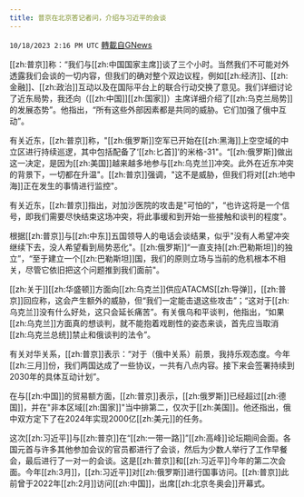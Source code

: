 ```yaml
---
title: 普京在北京答记者问，介绍与习近平的会谈
---
```

`10/18/2023 2:16 PM UTC` [轉載自GNews](https://gnews.org/articles/1850460)

[[zh:普京]]称：“我们与[[zh:中国国家主席]]谈了三个小时。当然我们不可能对外透露我们会谈的一切内容，但我们的确对整个双边议程，例如[[zh:经济]]、[[zh:金融]]、[[zh:政治]]互动以及在国际平台上的联合行动交换了意见。我们详细讨论了近东局势，我还向（[[zh:中国]][[zh:国家]]）主席详细介绍了[[zh:乌克兰局势]]的发展态势”。他指出，“所有这些外部因素都是共同的威胁。它们加强了俄中互动”。

有关近东，[[zh:普京]]称，"[[zh:俄罗斯]]空军已开始在[[zh:黑海]]上空空域的中立区进行持续巡逻，其中包括配备了‘[[zh:匕首]]’的米格-31"。“[[zh:俄罗斯]]做出这一决定，是因为[[zh:美国]]越来越多地参与[[zh:乌克兰]]冲突。此外在近东冲突的背景下，一切都在升温"。[[zh:普京]]强调，"这不是威胁，但我们将对[[zh:地中海]]正在发生的事情进行监控"。

有关近东，[[zh:普京]]指出，对加沙医院的攻击是"可怕的"，“也许这将是一个信号，即我们需要尽快结束这场冲突，将此事缓和到开始一些接触和谈判的程度"。

根据[[zh:普京]]与[[zh:中东]]五国领导人的电话会谈结果，似乎"没有人希望冲突继续下去，没人希望看到局势恶化"。[[zh:俄罗斯]]“一直支持[[zh:巴勒斯坦]]的独立”，“至于建立一个[[zh:巴勒斯坦]]国，我们的原则立场与当前的危机根本不相关，尽管它依旧把这个问题推到我们面前"。

[[zh:关于]][[zh:华盛顿]]方面向[[zh:乌克兰]]供应ATACMS[[zh:导弹]]，[[zh:普京]]回应称，这会产生额外的威胁，但“我们一定能击退这些攻击”；“这对于[[zh:乌克兰]]没有什么好处，这只会延长痛苦”。有关俄乌和平谈判，他指出，“如果[[zh:乌克兰]]方面真的想谈判，就不能抱着戏剧性的姿态来谈，首先应当取消[[zh:乌克兰总统]]禁止和俄谈判的法令”。

有关对华关系，[[zh:普京]]表示：“对于（俄中关系）前景，我持乐观态度。今年[[zh:三月]]份，我们两国达成了一些协议，一共有八点内容。接下来会签署持续到2030年的具体互动计划”。

在与[[zh:中国]]的贸易额方面，[[zh:普京]]表示，[[zh:俄罗斯]]已经超过[[zh:德国]]，并在"非本区域[[zh:国家]]"当中排第二，仅次于[[zh:美国]]。他还指出，俄中双方定下了在2024年实现2000亿[[zh:美元]]的任务。

这次[[zh:习近平]]与[[zh:普京]]在“[[zh:一带一路]]”[[zh:高峰]]论坛期间会面。各国元首与许多其他参加会议的官员都进行了会谈，然后为少数人举行了工作早餐会，最后进行了一对一的会谈。这是[[zh:普京]]和[[zh:习近平]]今年的第二次会面。今年[[zh:3月]]，[[zh:习近平]]对[[zh:俄罗斯]]进行国事访问。[[zh:普京]]此前曾于2022年[[zh:2月]]访问[[zh:中国]]，出席[[zh:北京冬奥会]]开幕式。
